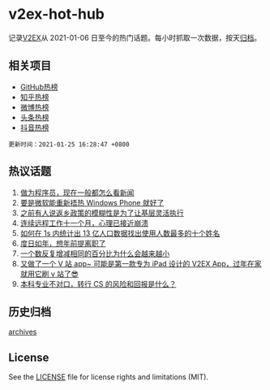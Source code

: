 # v2ex-hot-hub

 记录[V2EX](https://www.v2ex.com/)从 2021-01-06 日至今的热门话题。每小时抓取一次数据，按天[归档](archives)。
 
 ## 相关项目

- [GitHub热榜](https://github.com/lonnyzhang423/github-hot-hub)
- [知乎热榜](https://github.com/lonnyzhang423/zhihu-hot-hub)
- [微博热榜](https://github.com/lonnyzhang423/weibo-hot-hub)
- [头条热榜](https://github.com/lonnyzhang423/toutiao-hot-hub)
- [抖音热榜](https://github.com/lonnyzhang423/douyin-hot-hub)


 `更新时间：2021-01-25 16:28:47 +0800`

## 热议话题

1. [做为程序员，现在一般都怎么看新闻](https://www.v2ex.com/t/748028)
1. [要是微软能重新捂热 Windows Phone 就好了](https://www.v2ex.com/t/747994)
1. [之前有人说返乡政策的模糊性是为了让基层灵活执行](https://www.v2ex.com/t/747971)
1. [连续远程工作十一个月，心理已接近崩溃](https://www.v2ex.com/t/747977)
1. [如何在 1s 内统计出 13 亿人口数据找出使用人数最多的十个姓名](https://www.v2ex.com/t/748059)
1. [度日如年，想年前提离职了](https://www.v2ex.com/t/748016)
1. [一个数反复增减相同的百分比为什么会越来越小](https://www.v2ex.com/t/748021)
1. [又做了一个 V 站 app~ 可能是第一款专为 iPad 设计的 V2EX App，过年在家就用它刷 v 站了😎](https://www.v2ex.com/t/748037)
1. [本科专业不对口，转行 CS 的风险和回报是什么？](https://www.v2ex.com/t/747942)

## 历史归档

[archives](archives)

## License

See the [LICENSE](LICENSE) file for license rights and limitations (MIT).
